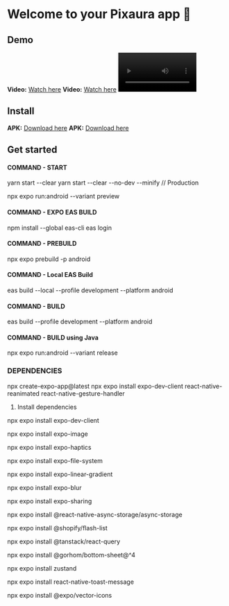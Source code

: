 # Welcome to your Pixaura app 👋

## Demo

 **Video:** [Watch here](https://github.com/annnmol/pixaura/blob/dev/demo.mp4)
 **Video:** [Watch here](https://raw.githubusercontent.com/annnmol/pixaura/dev/demo.mp4)
 <video src="https://github.com/annnmol/pixaura/blob/dev/demo.mp4" width=180> </video>

## Install

**APK:** [Download here](https://github.com/annnmol/pixaura/blob/dev/com.annnmol.pixaura.apk)
**APK:** [Download here](https://raw.githubusercontent.com/annnmol/pixaura/dev/com.annnmol.pixaura.apk)

## Get started

#### COMMAND - START
yarn start --clear
yarn start --clear --no-dev --minify  // Production

npx expo run:android --variant preview

#### COMMAND - EXPO EAS BUILD
npm install --global eas-cli
eas login

#### COMMAND - PREBUILD
npx expo prebuild -p android

#### COMMAND - Local EAS Build
eas build --local --profile development --platform android

#### COMMAND - BUILD 
eas build --profile development --platform android

#### COMMAND - BUILD using Java
npx expo run:android --variant release

### DEPENDENCIES
npx create-expo-app@latest
npx expo install expo-dev-client react-native-reanimated react-native-gesture-handler

1. Install dependencies

npx expo install expo-dev-client

npx expo install expo-image

npx expo install expo-haptics

npx expo install expo-file-system

npx expo install expo-linear-gradient

npx expo install expo-blur

npx expo install expo-sharing

npx expo install @react-native-async-storage/async-storage

npx expo install @shopify/flash-list

npx expo install @tanstack/react-query

npx expo install @gorhom/bottom-sheet@^4

npx expo install zustand

npx expo install react-native-toast-message

npx expo install @expo/vector-icons
